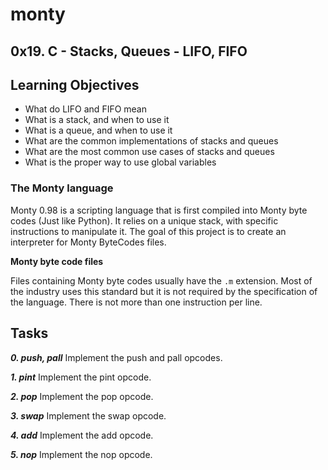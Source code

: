 # monty
## 0x19. C - Stacks, Queues - LIFO, FIFO

## Learning Objectives


- What do LIFO and FIFO mean
- What is a stack, and when to use it
- What is a queue, and when to use it
- What are the common implementations of stacks and queues
- What are the most common use cases of stacks and queues
- What is the proper way to use global variables

### The Monty language

Monty 0.98 is a scripting language that is first compiled into Monty byte codes (Just like Python). It relies on a unique stack, with specific instructions to manipulate it. The goal of this project is to create an interpreter for Monty ByteCodes files.

**Monty byte code files**

Files containing Monty byte codes usually have the `.m` extension. Most of the industry uses this standard but it is not required by the specification of the language. There is not more than one instruction per line. 

## Tasks

_**0. push, pall**_
Implement the push and pall opcodes.

_**1. pint**_
Implement the pint opcode.

_**2. pop**_
Implement the pop opcode.

_**3. swap**_
Implement the swap opcode.

_**4. add**_
Implement the add opcode.

_**5. nop**_
Implement the nop opcode.
